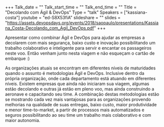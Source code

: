 +++
Talk_date = ""
Talk_start_time = ""
Talk_end_time = ""
Title = "Decolando com Ágil & DevOps"
Type = "talk"
Speakers = ["kassiana-costa"]
youtube = "ed-S8X53fiA"
slideshare = ""
slides = "https://assets.devopsdays.org/events/2018/saopaulo/presentations/Kassiana_Costa-Decolando_com_Agil_DevOps.pdf"
+++

Apresentar como combinar Ágil e DevOps para ajudar as empresas a decolarem com mais segurança, baixo custo e inovação possibilitando um trabalho colaborativo e inteligente para servir e encantar os passageiros neste voo. Então venham junto nesta viagem e não esqueçam o cartão de embarque :)

As organizações atuais se encontram em diferentes níveis de maturidades quando o assunto é metodologias Ágil e DevOps. Inclusive dentro da própria organização, onde cada departamento está atuando em diferentes níveis. Existem empresas que ainda não iniciaram sua viagem, algumas estão decolando e outras já estão em pleno voo, mas ainda construindo a aeronave e capacitando seu time. A combinação destas metodologias estão se mostrando cada vez mais vantajosas para as organizações provendo melhorias na qualidade de suas entregas, baixo custo, maior produtividade e menor time-to-market, a partir de processos mais automatizados e seguros possibilitando ao seu time um trabalho mais colaborativo e com maior autonomia.
